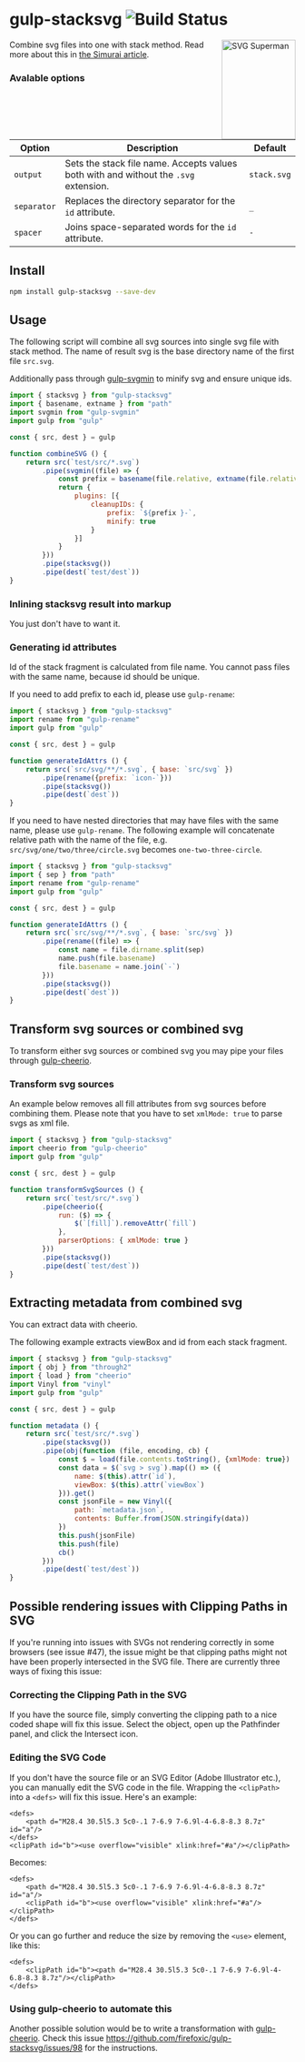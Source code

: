 gulp-stacksvg ![Build Status](https://github.com/firefoxic/gulp-stacksvg/actions/workflows/test.yml/badge.svg?branch=main)
=============

<img align="right" width="130" height="175" title="SVG Superman" src="https://raw.githubusercontent.com/firefoxic/gulp-stacksvg/master/svg-superman.png">

Combine svg files into one with stack method.
Read more about this in [the Simurai article](https://simurai.com/blog/2012/04/02/svg-stacks).

### Avalable options

| Option      | Description                                                                          | Default     |
|-------------|--------------------------------------------------------------------------------------|-------------|
| `output`    | Sets the stack file name. Accepts values ​​both with and without the `.svg` extension. | `stack.svg` |
| `separator` | Replaces the directory separator for the `id` attribute.                             | `_`         |
| `spacer`    | Joins space-separated words for the `id` attribute.                                  | `-`         |

## Install

```sh
npm install gulp-stacksvg --save-dev
```

## Usage

The following script will combine all svg sources into single svg file with stack method.
The name of result svg is the base directory name of the first file `src.svg`.

Additionally pass through [gulp-svgmin](https://github.com/ben-eb/gulp-svgmin)
to minify svg and ensure unique ids.

```js
import { stacksvg } from "gulp-stacksvg"
import { basename, extname } from "path"
import svgmin from "gulp-svgmin"
import gulp from "gulp"

const { src, dest } = gulp

function combineSVG () {
	return src(`test/src/*.svg`)
		.pipe(svgmin((file) => {
			const prefix = basename(file.relative, extname(file.relative))
			return {
				plugins: [{
					cleanupIDs: {
						prefix: `${prefix }-`,
						minify: true
					}
				}]
			}
		}))
		.pipe(stacksvg())
		.pipe(dest(`test/dest`))
}
```

### Inlining stacksvg result into markup

You just don't have to want it.

### Generating id attributes

Id of the stack fragment is calculated from file name. You cannot pass files with the same name,
because id should be unique.

If you need to add prefix to each id, please use `gulp-rename`:

```js
import { stacksvg } from "gulp-stacksvg"
import rename from "gulp-rename"
import gulp from "gulp"

const { src, dest } = gulp

function generateIdAttrs () {
	return src(`src/svg/**/*.svg`, { base: `src/svg` })
		.pipe(rename({prefix: `icon-`}))
		.pipe(stacksvg())
		.pipe(dest(`dest`))
}
```

If you need to have nested directories that may have files with the same name, please
use `gulp-rename`. The following example will concatenate relative path with the name of the file,
e.g. `src/svg/one/two/three/circle.svg` becomes `one-two-three-circle`.

```js
import { stacksvg } from "gulp-stacksvg"
import { sep } from "path"
import rename from "gulp-rename"
import gulp from "gulp"

const { src, dest } = gulp

function generateIdAttrs () {
	return src(`src/svg/**/*.svg`, { base: `src/svg` })
		.pipe(rename((file) => {
			const name = file.dirname.split(sep)
			name.push(file.basename)
			file.basename = name.join(`-`)
		}))
		.pipe(stacksvg())
		.pipe(dest(`dest`))
}
```

## Transform svg sources or combined svg

To transform either svg sources or combined svg you may pipe your files through
[gulp-cheerio](https://github.com/KenPowers/gulp-cheerio).

### Transform svg sources

An example below removes all fill attributes from svg sources before combining them.
Please note that you have to set `xmlMode: true` to parse svgs as xml file.

```js
import { stacksvg } from "gulp-stacksvg"
import cheerio from "gulp-cheerio"
import gulp from "gulp"

const { src, dest } = gulp

function transformSvgSources () {
	return src(`test/src/*.svg`)
		.pipe(cheerio({
			run: ($) => {
				$(`[fill]`).removeAttr(`fill`)
			},
			parserOptions: { xmlMode: true }
		}))
		.pipe(stacksvg())
		.pipe(dest(`test/dest`))
}
```

## Extracting metadata from combined svg

You can extract data with cheerio.

The following example extracts viewBox and id from each stack fragment.

```js
import { stacksvg } from "gulp-stacksvg"
import { obj } from "through2"
import { load } from "cheerio"
import Vinyl from "vinyl"
import gulp from "gulp"

const { src, dest } = gulp

function metadata () {
	return src(`test/src/*.svg`)
		.pipe(stacksvg())
		.pipe(obj(function (file, encoding, cb) {
			const $ = load(file.contents.toString(), {xmlMode: true})
			const data = $(`svg > svg`).map(() => ({
				name: $(this).attr(`id`),
				viewBox: $(this).attr(`viewBox`)
			})).get()
			const jsonFile = new Vinyl({
				path: `metadata.json`,
				contents: Buffer.from(JSON.stringify(data))
			})
			this.push(jsonFile)
			this.push(file)
			cb()
		}))
		.pipe(dest(`test/dest`))
}
```

## Possible rendering issues with Clipping Paths in SVG

If you're running into issues with SVGs not rendering correctly in some browsers (see issue #47), the issue might be that clipping paths might not have been properly intersected in the SVG file. There are currently three ways of fixing this issue:

### Correcting the Clipping Path in the SVG

If you have the source file, simply converting the clipping path to a nice coded shape will fix this issue. Select the object, open up the Pathfinder panel, and click the Intersect icon.

### Editing the SVG Code

If you don't have the source file or an SVG Editor (Adobe Illustrator etc.), you can manually edit the SVG code in the file. Wrapping the `<clipPath>` into a `<defs>` will fix this issue. Here's an example:

```
<defs>
	<path d="M28.4 30.5l5.3 5c0-.1 7-6.9 7-6.9l-4-6.8-8.3 8.7z" id="a"/>
</defs>
<clipPath id="b"><use overflow="visible" xlink:href="#a"/></clipPath>
```

Becomes:

```
<defs>
	<path d="M28.4 30.5l5.3 5c0-.1 7-6.9 7-6.9l-4-6.8-8.3 8.7z" id="a"/>
	<clipPath id="b"><use overflow="visible" xlink:href="#a"/></clipPath>
</defs>
```

Or you can go further and reduce the size by removing the `<use>` element, like this:

```
<defs>
	<clipPath id="b"><path d="M28.4 30.5l5.3 5c0-.1 7-6.9 7-6.9l-4-6.8-8.3 8.7z"/></clipPath>
</defs>
```

### Using gulp-cheerio to automate this

Another possible solution would be to write a transformation with [gulp-cheerio](https://github.com/KenPowers/gulp-cheerio). Check this issue <https://github.com/firefoxic/gulp-stacksvg/issues/98> for the instructions.
